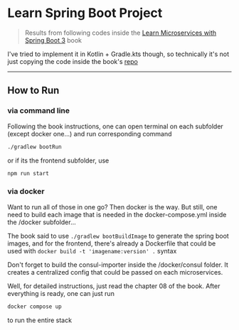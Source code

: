 # Learn Spring Boot Project
>  Results from following codes inside the [Learn Microservices with Spring Boot 3](https://link.springer.com/book/10.1007/978-1-4842-6131-6) book

I've tried to implement it in Kotlin + Gradle.kts though, so technically it's not just copying the code inside the book's [repo](https://github.com/Book-Microservices-v3)

---

## How to Run

### via command line
Following the book instructions, one can open terminal on each subfolder (except docker one...) and run corresponding command

```bash
./gradlew bootRun
```
or if its the frontend subfolder, use
```bash
npm run start
```

### via docker
Want to run all of those in one go? Then docker is the way.
But still, one need to build each image that is needed in the docker-compose.yml inside the /docker subfolder...

The book said to use ``./gradlew bootBuildImage`` to generate the spring boot images, 
and for the frontend, there's already a Dockerfile that could be used with ``docker build -t 'imagename:version' .`` syntax

Don't forget to build the consul-importer inside the /docker/consul folder. It creates a centralized config that could be passed on each microservices.

Well, for detailed instructions, just read the chapter 08 of the book. After everything is ready, one can just run
```bash
docker compose up
```
to run the entire stack
